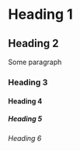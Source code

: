 # Heading 1

## Heading 2

Some paragraph

### Heading 3

#### Heading 4

##### Heading 5

###### Heading 6
